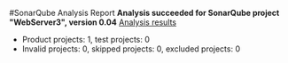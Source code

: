 #SonarQube Analysis Report
__Analysis succeeded for SonarQube project "WebServer3", version 0.04__ [Analysis results](http://localhost:9000/dashboard/index/WebServer3)
- Product projects: 1, test projects: 0
- Invalid projects: 0, skipped projects: 0, excluded projects: 0
